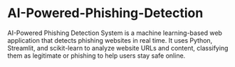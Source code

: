 # AI-Powered-Phishing-Detection
AI-Powered Phishing Detection System is a machine learning-based web application that detects phishing websites in real time. It uses Python, Streamlit, and scikit-learn to analyze website URLs and content, classifying them as legitimate or phishing to help users stay safe online.
